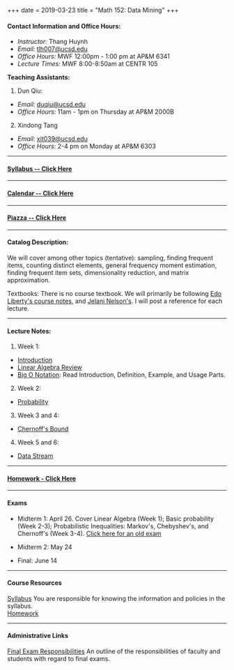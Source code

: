 
+++
date = 2019-03-23
title = "Math 152: Data Mining"
+++

#### Contact Information and Office Hours:  

  * *Instructor:* Thang Huynh  
  * *Email:* <tlh007@ucsd.edu>    
  * *Office Hours:* MWF 12:00pm - 1:00 pm at AP&M 6341
  * *Lecture Times:* 	MWF	8:00-8:50am at CENTR 105

[email]: mailto:tlh007@ucsd.edu

**Teaching Assistants:**

1. Dun Qiu:  
  * *Email:* <duqiu@ucsd.edu>  
  * *Office Hours:* 11am - 1pm on Thursday at AP&M 2000B
2. Xindong Tang  
  * *Email:* <xit039@ucsd.edu>
  * *Office Hours:* 2-4 pm on Monday at AP&M 6303
--- 

#### [Syllabus -- Click Here](https://www.thanghuynh.io/teaching/math152_spring19/syllabus)

---

#### [Calendar -- Click Here](https://www.thanghuynh.io/teaching/math152_spring19/calendar)

--- 
#### [Piazza -- Click Here](https://www.piazza.com/ucsd/spring2019/math152)

---
#### Catalog Description: 
We will cover among other topics (tentative): sampling, finding frequent items, counting distinct elements, general frequency moment estimation, finding frequent item sets, dimensionality reduction, and matrix approximation.

Textbooks: There is no course textbook. We will primarily be following [Edo Liberty's course notes](https://edoliberty.github.io/datamining2013a.html), and [Jelani Nelson's](https://www.sketchingbigdata.org/). I will post a reference for each lecture.


---
#### Lecture Notes:   

1. Week 1:  
  * [Introduction](https://www.thanghuynh.io/teaching/math152_spring19/Math152_Intro.pdf)  
  * [Linear Algebra Review](https://www.thanghuynh.io/teaching/math152_spring19/Math152_Lecture1.pdf)  
  * [Big O Notation](https://en.wikipedia.org/wiki/Big_O_notation): Read Introduction, Definition, Example, and Usage Parts.
  
2. Week 2:  
  * [Probability](https://www.thanghuynh.io/teaching/math152_winter19/Math152_Lecture3_Probability.pdf)

3. Week 3 and 4:  
  * [Chernoff's Bound](https://www.thanghuynh.io/teaching/math152_winter19/Math152_Lecture3_ChernoffBound.pdf)
  
4. Week 5 and 6:
  * [Data Stream](https://www.thanghuynh.io/teaching/math152_spring19/Math152_Lecture4.pdf)

---

#### [Homework - Click Here](https://www.thanghuynh.io/teaching/math152_spring19/homework/)

---   

#### Exams

  * Midterm 1: April 26. Cover Linear Algebra (Week 1); Basic probability (Week 2-3); Probabilistic Inequalities: Markov's, Chebyshev's, and Chernoff's (Week 3-4). [Click here for an old exam](https://www.thanghuynh.io/teaching/math152_spring19/Midterm_VerA.pdf)    
  
  * Midterm 2: May 24
  * Final: June 14

---  

#### Course Resources

[Syllabus](https://www.thanghuynh.io/teaching/math152_spring19/syllabus) You are responsible for knowing the information and policies in the syllabus.  
[Homework](https://www.thanghuynh.io/teaching/math152_spring19/homework/)


---  

#### Administrative Links  
[Final Exam Responsibilities](http://blink.ucsd.edu/Blink/External/Topics/How_To/0,1260,17998,00.html) An outline of the responsibilities of faculty and students
with regard to final exams.


